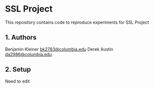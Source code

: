 # SSL Project

This repository contains code to reproduce experiments for SSL Project

## 1. Authors

Benjamin Kleiner <bk2783@columbia.edu>
Derek Austin <da2986@columbia.edu>

## 2. Setup

Need to edit

